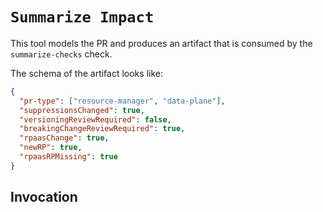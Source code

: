 # `Summarize Impact`

This tool models the PR and produces an artifact that is consumed by the `summarize-checks` check.

The schema of the artifact looks like:

```json
{
  "pr-type": ["resource-manager", "data-plane"],
  "suppressionsChanged": true,
  "versioningReviewRequired": false,
  "breakingChangeReviewRequired": true,
  "rpaasChange": true,
  "newRP": true,
  "rpaasRPMissing": true
}
```

## Invocation
